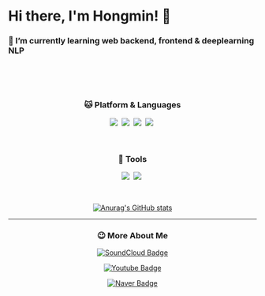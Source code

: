# Hi there, I'm Hongmin! 👋


<h3>💪 I’m currently learning web backend, frontend & deeplearning NLP </h3>
<br>
<br>
<br>


<h3 align="center"> 🐱 Platform & Languages </h3>
           
<p align="center">
  <img src="https://img.shields.io/badge/Python-3766AB?style=for-the-badge&logo=Python&logoColor=white"/></a>&nbsp
  <img src="https://img.shields.io/badge/C++-00599C?style=for-the-badge&logo=C%2B%2B&logoColor=white"/></a>&nbsp
  <img src="https://img.shields.io/badge/React-61DAFB?style=for-the-badge&logo=React&logoColor=white"/></a>&nbsp
  <img src="https://img.shields.io/badge/Java-007396?style=for-the-badge&logo=Java&logoColor=white"/></a>&nbsp                           
</p>
<br>

<h3 align="center">🐣 Tools </h3>

<p align="center">
  <img src="https://img.shields.io/badge/Git-F05032?style=for-the-badge&logo=Git&logoColor=white"/></a>&nbsp
  <img src="https://img.shields.io/badge/Firebase-FFCA28?style=for-the-badge&logo=Firebase&logoColor=white"/></a>&nbsp
</p>

<br>


<div align="center">
  
[![Anurag's GitHub stats](https://github-readme-stats.vercel.app/api?username=honghyeong&show_icons=true&theme=tokyonight)](https://github.com/anuraghazra/github-readme-stats)

</div>

--------------------------------
<h3 align="center">😉 More About Me </h3>

<div align="center">
  
[![SoundCloud Badge](https://img.shields.io/badge/SoundCloud-ff3300?style=flat&logo=SoundCloud&logoColor=white&link=https://soundcloud.com/ohhongmin)](https://soundcloud.com/ohhongmin)
  
 [![Youtube Badge](https://img.shields.io/badge/Youtube-ff3300?style=flat&logo=Youtube&logoColor=white&link=https://www.youtube.com/channel/UCZiK_zpSgIwnAQgEVYSTPaQ)](https://www.youtube.com/channel/UCZiK_zpSgIwnAQgEVYSTPaQ)

[![Naver Badge](https://img.shields.io/badge/Blog-03C75A?style=flat&logo=Naver&logoColor=white&link=https:/https://blog.naver.com/ohhongmin)](https://blog.naver.com/ohhongmin)

</div> 
